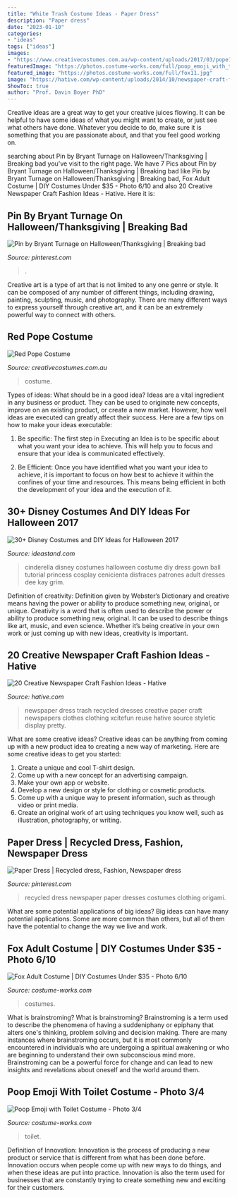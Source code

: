 ```yaml
---
title: "White Trash Costume Ideas - Paper Dress"
description: "Paper dress"
date: "2023-01-10"
categories:
- "ideas"
tags: ["ideas"]
images:
- "https://www.creativecostumes.com.au/wp-content/uploads/2017/03/pope1-768x1024.jpg"
featuredImage: "https://photos.costume-works.com/full/poop_emoji_with_toilet2.jpg"
featured_image: "https://photos.costume-works.com/full/fox11.jpg"
image: "https://hative.com/wp-content/uploads/2014/10/newspaper-craft-fashion-ideas/15-creative-newspaper-craft-fashion-ideas.jpg"
ShowToc: true
author: "Prof. Davin Boyer PhD"
---
```



Creative ideas are a great way to get your creative juices flowing. It can be helpful to have some ideas of what you might want to create, or just see what others have done. Whatever you decide to do, make sure it is something that you are passionate about, and that you feel good working on.

	

		
searching about Pin by Bryant Turnage on Halloween/Thanksgiving | Breaking bad you've visit to the right page. We have 7 Pics about Pin by Bryant Turnage on Halloween/Thanksgiving | Breaking bad like Pin by Bryant Turnage on Halloween/Thanksgiving | Breaking bad, Fox Adult Costume | DIY Costumes Under $35 - Photo 6/10 and also 20 Creative Newspaper Craft Fashion Ideas - Hative. Here it is:
		
    
## Pin By Bryant Turnage On Halloween/Thanksgiving | Breaking Bad

<img loading=lazy src="https://i.pinimg.com/736x/c7/41/9d/c7419dc1382e211ff84de6e44fff9ebe--mexican-costume-best-costume-ever.jpg" onerror="this.onerror=null;this.src='https://tse3.mm.bing.net/th?id=OIP.JNAsHEcXJOXx9FLncHZiTgHaJ4&amp;pid=15.1';" alt="Pin by Bryant Turnage on Halloween/Thanksgiving | Breaking bad">

_Source: pinterest.com_

>. 

	

Creative art is a type of art that is not limited to any one genre or style. It can be composed of any number of different things, including drawing, painting, sculpting, music, and photography. There are many different ways to express yourself through creative art, and it can be an extremely powerful way to connect with others.

    
## Red Pope Costume

<img loading=lazy src="https://www.creativecostumes.com.au/wp-content/uploads/2017/03/pope1-768x1024.jpg" onerror="this.onerror=null;this.src='https://tse2.mm.bing.net/th?id=OIP.dq5ldhI7dvjnPljKQ5SDLgHaJ4&amp;pid=15.1';" alt="Red Pope Costume">

_Source: creativecostumes.com.au_

>costume. 

	

Types of ideas: What should be in a good idea?
Ideas are a vital ingredient in any business or product. They can be used to originate new concepts, improve on an existing product, or create a new market. However, how well ideas are executed can greatly affect their success. Here are a few tips on how to make your ideas executable:
1. Be specific: The first step in Executing an Idea is to be specific about what you want your idea to achieve. This will help you to focus and ensure that your idea is communicated effectively.

2. Be Efficient: Once you have identified what you want your idea to achieve, it is important to focus on how best to achieve it within the confines of your time and resources. This means being efficient in both the development of your idea and the execution of it.


    
## 30+ Disney Costumes And DIY Ideas For Halloween 2017

<img loading=lazy src="https://ideastand.com/wp-content/uploads/2017/09/disney-costumes/8-disney-halloween-costume-diy.jpg" onerror="this.onerror=null;this.src='https://tse3.mm.bing.net/th?id=OIP.GXIiHPfGgJHFwuPdfu92lgHaLG&amp;pid=15.1';" alt="30+ Disney Costumes and DIY Ideas for Halloween 2017">

_Source: ideastand.com_

>cinderella disney costumes halloween costume diy dress gown ball tutorial princess cosplay cenicienta disfraces patrones adult dresses dee kay grim. 

	

Definition of creativity: Definition given by Webster’s Dictionary and creative means having the power or ability to produce something new, original, or unique.
Creativity is a word that is often used to describe the power or ability to produce something new, original. It can be used to describe things like art, music, and even science. Whether it’s being creative in your own work or just coming up with new ideas, creativity is important.

    
## 20 Creative Newspaper Craft Fashion Ideas - Hative

<img loading=lazy src="https://hative.com/wp-content/uploads/2014/10/newspaper-craft-fashion-ideas/15-creative-newspaper-craft-fashion-ideas.jpg" onerror="this.onerror=null;this.src='https://tse4.mm.bing.net/th?id=OIP.IejDamsUQNQSrqNCzMfXuQHaKo&amp;pid=15.1';" alt="20 Creative Newspaper Craft Fashion Ideas - Hative">

_Source: hative.com_

>newspaper dress trash recycled dresses creative paper craft newspapers clothes clothing xcitefun reuse hative source styletic display pretty. 

	

What are some creative ideas?
Creative ideas can be anything from coming up with a new product idea to creating a new way of marketing. Here are some creative ideas to get you started: 
1. Create a unique and cool T-shirt design.
2. Come up with a new concept for an advertising campaign.
3. Make your own app or website.
4. Develop a new design or style for clothing or cosmetic products. 
5. Come up with a unique way to present information, such as through video or print media. 
6. Create an original work of art using techniques you know well, such as illustration, photography, or writing.

    
## Paper Dress | Recycled Dress, Fashion, Newspaper Dress

<img loading=lazy src="https://i.pinimg.com/736x/bc/1d/c2/bc1dc22b16764fdc889680ac75229bd9--recycled-dress-recycled-fashion.jpg" onerror="this.onerror=null;this.src='https://tse1.mm.bing.net/th?id=OIP.UZgVYcAodiqki-ehodsY7gHaLH&amp;pid=15.1';" alt="Paper Dress | Recycled dress, Fashion, Newspaper dress">

_Source: pinterest.com_

>recycled dress newspaper paper dresses costumes clothing origami. 

	

What are some potential applications of big ideas?
Big ideas can have many potential applications. Some are more common than others, but all of them have the potential to change the way we live and work.

    
## Fox Adult Costume | DIY Costumes Under $35 - Photo 6/10

<img loading=lazy src="https://photos.costume-works.com/full/fox11.jpg" onerror="this.onerror=null;this.src='https://tse1.mm.bing.net/th?id=OIP.JfDwalL4ACciLKiNXOVrxwHaM0&amp;pid=15.1';" alt="Fox Adult Costume | DIY Costumes Under $35 - Photo 6/10">

_Source: costume-works.com_

>costumes. 

	

What is brainstroming?
What is brainstroming? Brainstroming is a term used to describe the phenomena of having a suddeniphany or epiphany that alters one's thinking, problem solving and decision making. There are many instances where brainstroming occurs, but it is most commonly encountered in individuals who are undergoing a spiritual awakening or who are beginning to understand their own subconscious mind more. Brainstroming can be a powerful force for change and can lead to new insights and revelations about oneself and the world around them.

    
## Poop Emoji With Toilet Costume - Photo 3/4

<img loading=lazy src="https://photos.costume-works.com/full/poop_emoji_with_toilet2.jpg" onerror="this.onerror=null;this.src='https://tse4.mm.bing.net/th?id=OIP.02xo0MVTABfp9_TZiZTwLgHaMX&amp;pid=15.1';" alt="Poop Emoji with Toilet Costume - Photo 3/4">

_Source: costume-works.com_

>toilet. 

	

Definition of Innovation:
Innovation is the process of producing a new product or service that is different from what has been done before. Innovation occurs when people come up with new ways to do things, and when these ideas are put into practice. Innovation is also the term used for businesses that are constantly trying to create something new and exciting for their customers.

